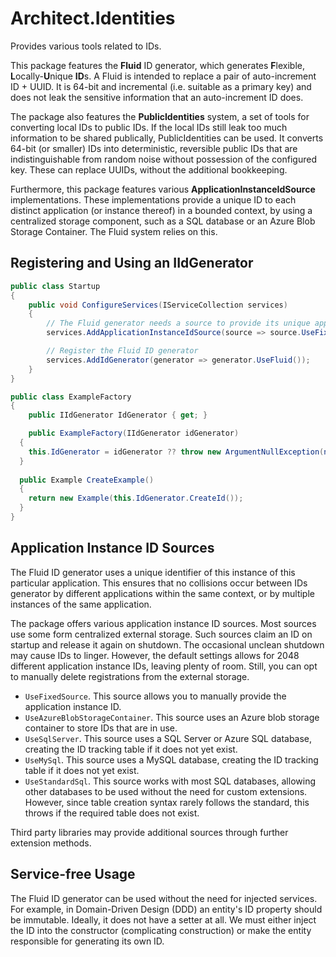 # Architect.Identities

Provides various tools related to IDs.

This package features the **Fluid** ID generator, which generates **F**lexible, **L**ocally-**U**nique **ID**s. A Fluid is intended to replace a pair of auto-increment ID + UUID. It is 64-bit and incremental (i.e. suitable as a primary key) and does not leak the sensitive information that an auto-increment ID does.

The package also features the **PublicIdentities** system, a set of tools for converting local IDs to public IDs. If the local IDs still leak too much information to be shared publically, PublicIdentities can be used. It converts 64-bit (or smaller) IDs into deterministic, reversible public IDs that are indistinguishable from random noise without possession of the configured key. These can replace UUIDs, without the additional bookkeeping.

Furthermore, this package features various **ApplicationInstanceIdSource** implementations. These implementations provide a unique ID to each distinct application (or instance thereof) in a bounded context, by using a centralized storage component, such as a SQL database or an Azure Blob Storage Container. The Fluid system relies on this.

## Registering and Using an IIdGenerator

```C#
public class Startup
{
	public void ConfigureServices(IServiceCollection services)
	{
		// The Fluid generator needs a source to provide its unique application instance ID
		services.AddApplicationInstanceIdSource(source => source.UseFixedSource(valueFromConfig));

		// Register the Fluid ID generator
		services.AddIdGenerator(generator => generator.UseFluid());
	}
}

public class ExampleFactory
{
	public IIdGenerator IdGenerator { get; }

	public ExampleFactory(IIdGenerator idGenerator)
  {
  	this.IdGenerator = idGenerator ?? throw new ArgumentNullException(nameof(idGenerator));
  }
  
  public Example CreateExample()
  {
    return new Example(this.IdGenerator.CreateId());
  }
}
```

## Application Instance ID Sources

The Fluid ID generator uses a unique identifier of this instance of this particular application. This ensures that no collisions occur between IDs generator by different applications within the same context, or by multiple instances of the same application.

The package offers various application instance ID sources. Most sources use some form centralized external storage. Such sources claim an ID on startup and release it again on shutdown. The occasional unclean shutdown may cause IDs to linger. However, the default settings allows for 2048 different application instance IDs, leaving plenty of room. Still, you can opt to manually delete registrations from the external storage.

- `UseFixedSource`. This source allows you to manually provide the application instance ID.
- `UseAzureBlobStorageContainer`. This source uses an Azure blob storage container to store IDs that are in use.
- `UseSqlServer`. This source uses a SQL Server or Azure SQL database, creating the ID tracking table if it does not yet exist.
- `UseMySql`. This source uses a MySQL database, creating the ID tracking table if it does not yet exist.
- `UseStandardSql`. This source works with most SQL databases, allowing other databases to be used without the need for custom extensions. However, since table creation syntax rarely follows the standard, this throws if the required table does not exist.

Third party libraries may provide additional sources through further extension methods.

## Service-free Usage

The Fluid ID generator can be used without the need for injected services. For example, in Domain-Driven Design (DDD) an entity's ID property should be immutable. Ideally, it does not have a setter at all. We must either inject the ID into the constructor (complicating construction) or make the entity responsible for generating its own ID.
